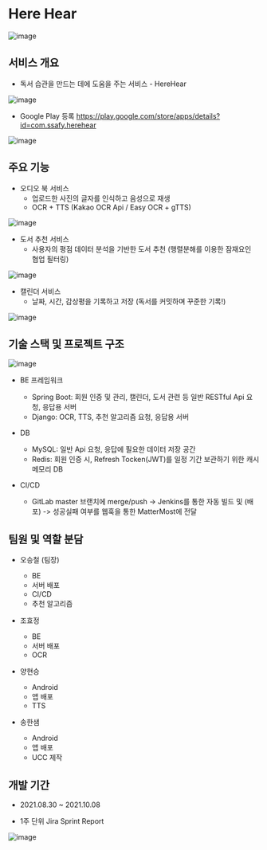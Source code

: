 # Here Hear

![image](https://user-images.githubusercontent.com/67505208/136942485-342d2a23-2794-430e-8995-fd4521c82e7a.png)

## 서비스 개요
- 독서 습관을 만드는 데에 도움을 주는 서비스 - HereHear

![image](https://user-images.githubusercontent.com/67505208/136942693-24a32523-d4ee-49b9-9e80-9944f8557131.png)

- Google Play 등록 https://play.google.com/store/apps/details?id=com.ssafy.herehear  

![image](https://user-images.githubusercontent.com/67505208/136943366-e1fdc2f5-59ea-4b23-b793-305aa6989d85.png)


## 주요 기능
- 오디오 북 서비스
  - 업로드한 사진의 글자를 인식하고 음성으로 재생
  - OCR + TTS (Kakao OCR Api / Easy OCR + gTTS)  

![image](https://user-images.githubusercontent.com/67505208/136942958-bf99f572-d597-4a98-bedf-9acaf23290c4.png)

- 도서 추천 서비스
  - 사용자의 평점 데이터 분석을 기반한 도서 추천 (행렬분해를 이용한 잠재요인 협업 필터링)  

![image](https://user-images.githubusercontent.com/67505208/136943080-17c4670d-9f66-4218-9066-d1a2f46d28ff.png)

- 캘린더 서비스
  - 날짜, 시간, 감상평을 기록하고 저장 (독서를 커밋하며 꾸준한 기록!)  

![image](https://user-images.githubusercontent.com/67505208/136943196-5a6409f6-d0c3-42c8-8caf-09e114d82909.png)


## 기술 스택 및 프로젝트 구조

![image](https://user-images.githubusercontent.com/67505208/136943588-19242840-75d1-4833-857a-bd5f1543ac28.png)

- BE 프레임워크
  - Spring Boot: 회원 인증 및 관리, 캘린더, 도서 관련 등 일반 RESTful Api 요청, 응답용 서버
  - Django: OCR, TTS, 추천 알고리즘 요청, 응답용 서버

- DB
  - MySQL: 일반 Api 요청, 응답에 필요한 데이터 저장 공간
  - Redis: 회원 인증 시, Refresh Tocken(JWT)를 일정 기간 보관하기 위한 캐시메모리 DB

- CI/CD
  - GitLab master 브랜치에 merge/push -> Jenkins를 통한 자동 빌드 및 (배포) -> 성공실패 여부를 웹훅을 통한 MatterMost에 전달


## 팀원 및 역할 분담
- 오승철 (팀장)
  - BE
  - 서버 배포
  - CI/CD
  - 추천 알고리즘

- 조효정
  - BE
  - 서버 배포
  - OCR

- 양현승
  - Android
  - 앱 배포
  - TTS

- 송한샘
  - Android
  - 앱 배포
  - UCC 제작

## 개발 기간

- 2021.08.30 ~ 2021.10.08

- 1주 단위 Jira Sprint Report

![image](https://user-images.githubusercontent.com/67505208/136945108-142bbf30-36d4-4e89-920b-8df1302de834.png)






